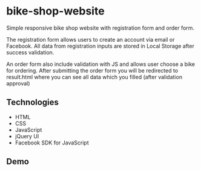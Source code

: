 # bike-shop-website

Simple responsive bike shop website with registration form and order form.

The registration form allows users to create an account via email or Facebook.
All data from registration inputs are stored in Local Storage after success validation.

An order form also include validation with JS and allows user choose a bike for ordering.
After submitting the order form you will be redirected to result.html where you can see all data which 
you filled (after validation approval)

## Technologies
* HTML
* CSS
* JavaScript
* jQuery UI
* Facebook SDK for JavaScript

## Demo


